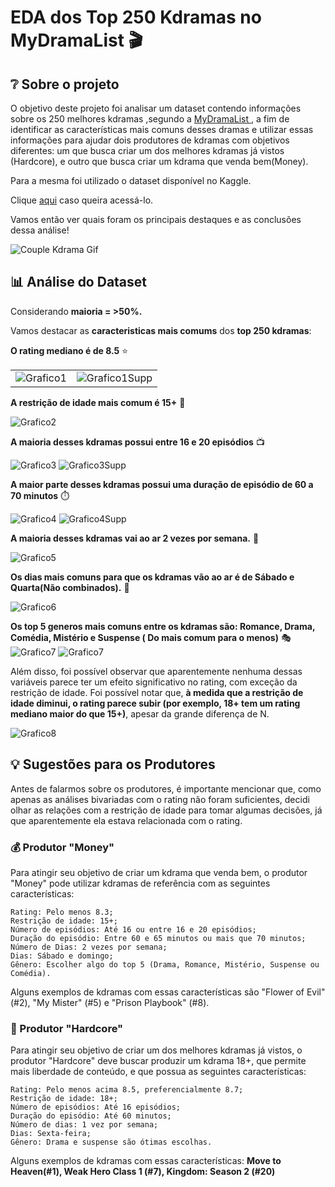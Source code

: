 # EDA  dos Top 250 Kdramas no MyDramaList 🎬

## ❔ Sobre o projeto

O objetivo deste projeto foi analisar um dataset contendo informações sobre os 250 melhores kdramas ,segundo a <a href = "https://mydramalist.com"> MyDramaList </a> , a fim de identificar as características mais comuns desses dramas e utilizar essas informações para ajudar dois produtores de kdramas com objetivos diferentes: um que busca criar um dos melhores kdramas já vistos (Hardcore), e outro que busca criar um kdrama que venda bem(Money).

Para a mesma foi utilizado o dataset disponível no Kaggle.

Clique <a href  = "https://www.kaggle.com/datasets/ahbab911/top-250-korean-dramas-kdrama-dataset" >aqui</a> caso queira acessá-lo. 

Vamos então ver quais foram os principais destaques e as conclusões dessa análise!

![Couple Kdrama Gif](https://media.giphy.com/media/ZdAOatkOA7Q13ENNWz/giphy.gif)

## 📊 Análise do Dataset 

Considerando **maioria = >50%.**

Vamos destacar as **caracteristicas mais comums** dos **top 250 kdramas**:

 **O rating mediano  é de 8.5** ⭐
<table><tr>
<td> <img src="imagens/Grafico1.png" alt="Grafico1"/> </td>
<td> <img src="imagens/Grafico1Supp.png" alt="Grafico1Supp"/> </td>
</tr></table>


 **A restrição de idade mais comum é 15+** 📛

<img src="imagens/Grafico2.png" alt="Grafico2">

 **A maioria desses kdramas possui entre 16 e 20 episódios** 📺

<td> <img src="imagens/Grafico3.png" alt="Grafico3"/> </td>
<td> <img src="imagens/Grafico3Supp.png" alt="Grafico3Supp"/> </td>

**A maior parte desses kdramas possui uma duração de episódio de 60 a 70 minutos** ⏱️ 

<td> <img src="imagens/Grafico4.png" alt="Grafico4"/> </td>
<td> <img src="imagens/Grafico4Supp.png" alt="Grafico4Supp"/> </td>

**A maioria desses kdramas vai ao ar 2 vezes por semana.** 📅 

<img src="imagens/Grafico5.png" alt="Grafico5">

 **Os dias mais comuns para que os kdramas vão ao ar é de Sábado e Quarta(Não combinados).** 📅

<img src="imagens/Grafico6.png" alt="Grafico6">

 **Os top 5 generos mais comuns entre os kdramas são: Romance, Drama, Comédia, Mistério e Suspense ( Do mais comum para o menos)** 🎭
<img src="imagens/Grafico7Supp.png" alt="Grafico7">
<img src="imagens/Grafico7.png" alt="Grafico7">

Além disso, foi possível observar que aparentemente nenhuma dessas variáveis parece ter um efeito significativo no rating, com exceção da restrição de idade. Foi possível notar que, **à medida que a restrição de idade diminui, o rating parece subir (por exemplo, 18+ tem um rating mediano maior do que 15+)**, apesar da grande diferença de N.


<img src="imagens/Grafico8.png" alt="Grafico8">

## 💡 Sugestões para os Produtores

Antes de falarmos sobre os produtores, é importante mencionar que, como apenas as análises bivariadas com o rating não foram suficientes, decidi olhar as relações com a restrição de idade para tomar algumas decisões, já que aparentemente ela estava relacionada com o rating.

### 💰 Produtor "Money"

Para atingir seu objetivo de criar um kdrama que venda bem, o produtor "Money" pode utilizar kdramas de referência com as seguintes características:

    Rating: Pelo menos 8.3;
    Restrição de idade: 15+;
    Número de episódios: Até 16 ou entre 16 e 20 episódios;
    Duração do episódio: Entre 60 e 65 minutos ou mais que 70 minutos;
    Número de Dias: 2 vezes por semana;
    Dias: Sábado e domingo;
    Gênero: Escolher algo do top 5 (Drama, Romance, Mistério, Suspense ou Comédia).

Alguns exemplos de kdramas com essas características são "Flower of Evil" (#2), "My Mister" (#5) e "Prison Playbook" (#8).

### 💪 Produtor "Hardcore"

Para atingir seu objetivo de criar um dos melhores kdramas já vistos, o produtor "Hardcore" deve buscar produzir um kdrama 18+, que permite mais liberdade de conteúdo, e que possua as seguintes características:

    Rating: Pelo menos acima 8.5, preferencialmente 8.7;
    Restrição de idade: 18+;
    Número de episódios: Até 16 episódios;
    Duração do episódio: Até 60 minutos;
    Número de dias: 1 vez por semana;
    Dias: Sexta-feira;
    Gênero: Drama e suspense são ótimas escolhas.
    
Alguns exemplos de kdramas com essas características: **Move to Heaven(#1), Weak Hero Class 1 (#7), Kingdom: Season 2 (#20)**
